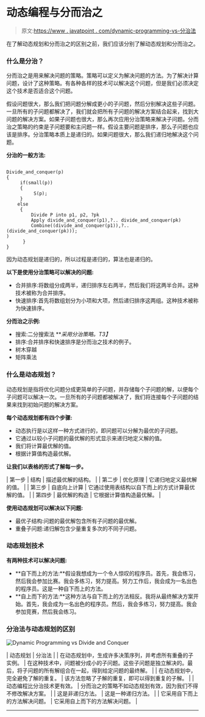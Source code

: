 # 动态编程与分而治之

> 原文:[https://www . javatpoint . com/dynamic-programming-vs-分治法](https://www.javatpoint.com/dynamic-programming-vs-divide-and-conquer)

在了解动态规划和分而治之的区别之前，我们应该分别了解动态规划和分而治之。

### 什么是分治？

分而治之是用来解决问题的策略。策略可以定义为解决问题的方法。为了解决计算问题，设计了这种策略。有各种各样的技术可以解决这个问题，但是我们必须决定这个技术是否适合这个问题。

假设问题很大，那么我们把问题分解成更小的子问题，然后分别解决这些子问题。一旦所有的子问题都解决了，我们就会把所有子问题的解决方案结合起来，找到大问题的解决方案。如果子问题也很大，那么再次应用分治策略来解决子问题。分而治之策略的约束是子问题要和主问题一样。假设主要问题是排序，那么子问题也应该是排序。分治策略本质上是递归的。如果问题很大，那么我们递归地解决这个问题。

**分治的一般方法:**

```

Divide_and_conquer(p)
{
     if(small(p))
     {
          S(p);
     }
    else
     {
         Divide P into p1, p2, ?pk
         Apply divide_and_conquer(p1),?.. divide_and_conquer(pk)
         Combine((divide_and_conquer(p1)),?.. (divide_and_conquer(pk)));
)
      }
}

```

因为动态规划是递归的，所以过程是递归的，算法也是递归的。

**以下是使用分治策略可以解决的问题:**

*   合并排序:将数组分成两半，递归排序左右两半，然后我们将这两半合并。这种技术被称为合并排序。
*   快速排序:首先将数组划分为小项和大项，然后递归排序这两组。这种技术被称为快速排序。

**分而治之示例:**

*   搜索:二分搜索法 ***采用分治策略。*T3】**
*   排序:合并排序和快速排序是分而治之技术的例子。
*   树木穿越
*   矩阵乘法

### 什么是动态规划？

动态规划是指将优化问题分成更简单的子问题，并存储每个子问题的解，以便每个子问题可以解决一次。一旦所有的子问题都被解决了，我们将连接每个子问题的结果来找到初始问题的解决方案。

**每个动态规划都有四个步骤:**

*   动态执行是以这样一种方式进行的，即问题可以分解为最优的子问题。
*   它通过以较小子问题的最优解的形式显示来递归地定义解的值。
*   我们将计算最优解的值。
*   根据计算值构造最优解。

**让我们以表格的形式了解每一步。**

| 第一步 | 结构 | 描述最优解的结构。 |
| 第二步 | 优化原理 | 它递归地定义最优解的值。 |
| 第三步 | 自底向上计算 | 它通过使用表结构以自下而上的方式计算最优解的值。 |
| 第四步 | 最优解的构造 | 它根据计算值构造最优解。 |

**使用动态规划可以解决以下问题:**

*   最优子结构:问题的最优解包含所有子问题的最优解。
*   重叠子问题:递归解包含少量重复多次的不同子问题。

### 动态规划技术

**有两种技术可以解决问题:**

*   **自下而上的方法:**假设我想成为一个令人惊叹的程序员。首先，我会练习，然后我会参加比赛。我会多练习，努力提高。努力工作后，我会成为一名出色的程序员。这是一种自下而上的方法。
*   **自上而下的方法:**这种方法与自下而上的方法相反。我将从最终解决方案开始。首先，我会成为一名出色的程序员。然后，我会多练习，努力提高。我会参加竞赛，然后我会练习。

### 分治法与动态规划的区别

![Dynamic Programming vs Divide and Conquer](../Images/0be69c02a7bdce52faf4760a05544c2b.png)

| 动态规划 | 分治法 |
| 在动态规划中，生成许多决策序列，并考虑所有重叠的子实例。 | 在这种技术中，问题被分成小的子问题。这些子问题是独立解决的。最后，将子问题的所有解组合在一起，得到给定问题的最终解。 |
| 在动态规划中，完全避免了解的重复。 | 该方法忽略了子解的重复，即可以得到重复的子解。 |
| 动态编程比分治技术更有效。 | 分而治之的策略不如动态规划有效，因为我们不得不修改解决方案。 |
| 这是非递归方法。 | 这是一种递归方法。 |
| 它采用自下而上的方法解决问题。 | 它采用自上而下的方法解决问题。 |

* * *